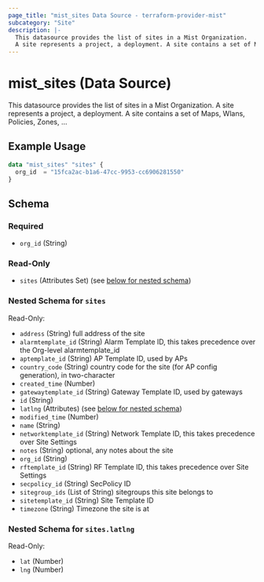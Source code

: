 ```yaml
---
page_title: "mist_sites Data Source - terraform-provider-mist"
subcategory: "Site"
description: |-
  This datasource provides the list of sites in a Mist Organization.
  A site represents a project, a deployment. A site contains a set of Maps, Wlans, Policies, Zones, ...
---
```


# mist_sites (Data Source)

This datasource provides the list of sites in a Mist Organization.
A site represents a project, a deployment. A site contains a set of Maps, Wlans, Policies, Zones, ...


## Example Usage

```terraform
data "mist_sites" "sites" {
  org_id  = "15fca2ac-b1a6-47cc-9953-cc6906281550"
}
```

<!-- schema generated by tfplugindocs -->
## Schema

### Required

- `org_id` (String)

### Read-Only

- `sites` (Attributes Set) (see [below for nested schema](#nestedatt--sites))

<a id="nestedatt--sites"></a>
### Nested Schema for `sites`

Read-Only:

- `address` (String) full address of the site
- `alarmtemplate_id` (String) Alarm Template ID, this takes precedence over the Org-level alarmtemplate_id
- `aptemplate_id` (String) AP Template ID, used by APs
- `country_code` (String) country code for the site (for AP config generation), in two-character
- `created_time` (Number)
- `gatewaytemplate_id` (String) Gateway Template ID, used by gateways
- `id` (String)
- `latlng` (Attributes) (see [below for nested schema](#nestedatt--sites--latlng))
- `modified_time` (Number)
- `name` (String)
- `networktemplate_id` (String) Network Template ID, this takes precedence over Site Settings
- `notes` (String) optional, any notes about the site
- `org_id` (String)
- `rftemplate_id` (String) RF Template ID, this takes precedence over Site Settings
- `secpolicy_id` (String) SecPolicy ID
- `sitegroup_ids` (List of String) sitegroups this site belongs to
- `sitetemplate_id` (String) Site Template ID
- `timezone` (String) Timezone the site is at

<a id="nestedatt--sites--latlng"></a>
### Nested Schema for `sites.latlng`

Read-Only:

- `lat` (Number)
- `lng` (Number)